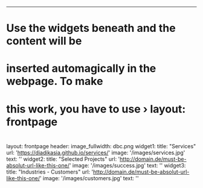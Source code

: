 ---
#
# Use the widgets beneath and the content will be
# inserted automagically in the webpage. To make
# this work, you have to use › layout: frontpage
#
layout: frontpage
header:
  image_fullwidth: dbc.png
widget1:
  title: "Services"
  url: 'https://diadikasia.github.io/services/'
  image: '/images/services.jpg'
  text: ''
widget2:
  title: "Selected Projects"
  url: 'http://domain.de/must-be-absolut-url-like-this-one/'
  image: '/images/success.jpg'
  text: ''
widget3:
  title: "Industries - Customers"
  url: 'http://domain.de/must-be-absolut-url-like-this-one/'
  image: '/images/customers.jpg'
  text: ''
